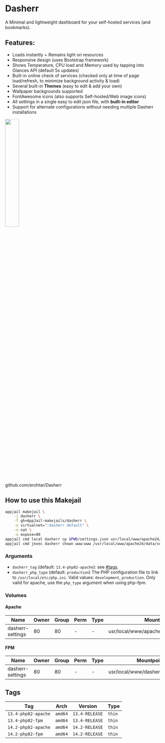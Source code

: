 # Dasherr

A Minimal and lightweight dashboard for your self-hosted services (and bookmarks).

## Features:

* Loads instantly + Remains light on resources
* Responsive design (uses Bootstrap framework)
* Shows Temperature, CPU load and Memory used by tapping into Glances API (default 5s updates)
* Built-in online check of services (checked only at time of page load/refresh, to minimize background activity & load)
* Several built-in **Themes** (easy to edit & add your own)
* Wallpaper backgrounds supported
* FontAwesome icons (also supports Self-hosted/Web image icons)
* All settings in a single easy to edit json file, with **built-in editor**
* Support for alternate configurations without needing multiple Dasherr installations

<img src="https://raw.githubusercontent.com/erohtar/Dasherr/main/www/res/favicon.svg" width="30%" height="auto">

github.com/erohtar/Dasherr

## How to use this Makejail

```sh
appjail makejail \
    -j dasherr \
    -f gh+AppJail-makejails/dasherr \
    -o virtualnet=":dasherr default" \
    -o nat \
    -o expose=80
appjail cmd local dasherr cp $PWD/settings.json usr/local/www/apache24/data/settings.json
appjail cmd jexec dasherr chown www:www /usr/local/www/apache24/data/settings.json
```

### Arguments

* `dasherr_tag` (default: `13.4-php82-apache`): see [#tags](#tags).
* `dasherr_php_type` (default: `production`) The PHP configuration file to link to `/usr/local/etc/php.ini`. Valid values: `development`, `production`. Only valid for apache, use the `php_type` argument when using php-fpm.

### Volumes

#### Apache

| Name             | Owner | Group | Perm | Type | Mountpoint                              |
| ---------------- | ----- | ----- | ---- | ---- | --------------------------------------- |
| dasherr-settings |  80   |   80  |  -   |  -   | usr/local/www/apache24/data/plugins.php |

#### FPM

| Name             | Owner | Group | Perm | Type | Mountpoint                          |
| ---------------- | ----- | ----- | ---- | ---- | ----------------------------------- |
| dasherr-settings |  80   |   80  |  -   |  -   | usr/local/www/dasherr/settings.json |

## Tags

| Tag                 | Arch    | Version        | Type   |
| ------------------- | ------- | -------------- | ------ |
| `13.4-php82-apache` | `amd64` | `13.4-RELEASE` | `thin` |
| `13.4-php82-fpm`    | `amd64` | `13.4-RELEASE` | `thin` |
| `14.2-php82-apache` | `amd64` | `14.2-RELEASE` | `thin` |
| `14.2-php82-fpm`    | `amd64` | `14.2-RELEASE` | `thin` |
